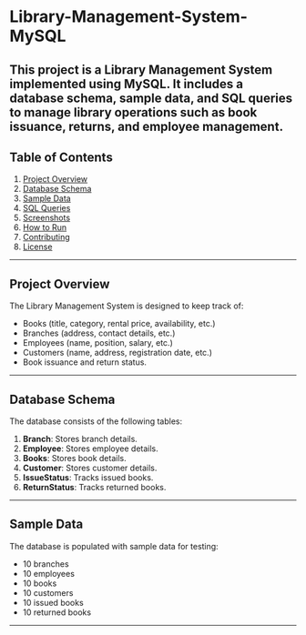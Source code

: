 # Library-Management-System-MySQL
This project is a **Library Management System** implemented using MySQL. It includes a database schema, sample data, and SQL queries to manage library operations such as book issuance, returns, and employee management.
---

## Table of Contents

1. [Project Overview](#project-overview)
2. [Database Schema](#database-schema)
3. [Sample Data](#sample-data)
4. [SQL Queries](#sql-queries)
5. [Screenshots](#screenshots)
6. [How to Run](#how-to-run)
7. [Contributing](#contributing)
8. [License](#license)

---

## Project Overview

The Library Management System is designed to keep track of:
- Books (title, category, rental price, availability, etc.)
- Branches (address, contact details, etc.)
- Employees (name, position, salary, etc.)
- Customers (name, address, registration date, etc.)
- Book issuance and return status.

---

## Database Schema

The database consists of the following tables:
1. **Branch**: Stores branch details.
2. **Employee**: Stores employee details.
3. **Books**: Stores book details.
4. **Customer**: Stores customer details.
5. **IssueStatus**: Tracks issued books.
6. **ReturnStatus**: Tracks returned books.

---

## Sample Data

The database is populated with sample data for testing:
- 10 branches
- 10 employees
- 10 books
- 10 customers
- 10 issued books
- 10 returned books

---
